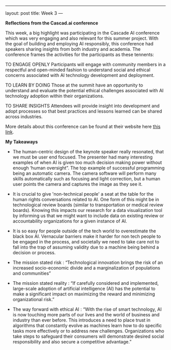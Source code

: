 ---
layout: post
title: Week 3
—

**Reflections from the Cascad.ai conference**

This week, a big highlight was participating in the Cascade AI conference which was very engaging and also relevant for this summer project. With the goal of building and employing AI responsibly, this conference had speakers sharing insights from both industry and academia. The conference frames the activities for the participants as these tennents:

TO ENGAGE OPENLY
Participants will engage with community members in a respectful and open-minded fashion to understand social and ethical concerns associated with AI technology development and deployment.

TO LEARN BY DOING
Those at the summit have an opportunity to understand and evaluate the potential ethical challenges associated with AI technology adoption within their organizations.

TO SHARE INSIGHTS
Attendees will provide insight into development and adopt processes so that best practices and lessons learned can be shared across industries.

More details about this conference can be found at their website here [this link](https://cascad.ai/).

**My Takeaways**

* The human-centric design of the keynote speaker really resonated, that we must be user end focused. The presenter had many interesting examples of when AI is given too much decision making power without enough ‘human oversight”. The top example of successful programming being an automatic camera. The camera software will perform many skills automatically such as focusing and light correction, but a human user points the camera and captures the image as they see it.

* It is crucial to give 'non-technical people' a seat at the table for the human rights conversations related to AI. One form of this might be in technological review boards (similar to transportation or medical review boards). Knowing this impacts our research for a data visualization tool by informing us that we might want to include data on existing review or accountability organizations for a given instance of AI.



* It is so easy for people outside of the tech world to overestimate the black box AI. Vernacular barriers make it harder for non tech people to be engaged in the process, and societally we need to take care not to fall into the trap of assuming validity due to a machine being behind a decision or process.

* The mission stated risk : “Technological innovation brings the risk of an increased socio-economic divide and a marginalization of populations and communities” 

* The mission stated reality : “If carefully considered and implemented, large-scale adoption of artificial intelligence (AI) has the potential to make a significant impact on maximizing the reward and minimizing organizational risk.” 

* The way forward with ethical AI : “With the rise of smart technology, AI is now touching more parts of our lives and the world of business and industry than ever before. This introduces a need to place trust in algorithms that constantly evolve as machines learn how to do specific tasks more effectively or to address new challenges. Organizations who take steps to safeguard their consumers will demonstrate desired social responsibility and also secure a competitive advantage.” 
